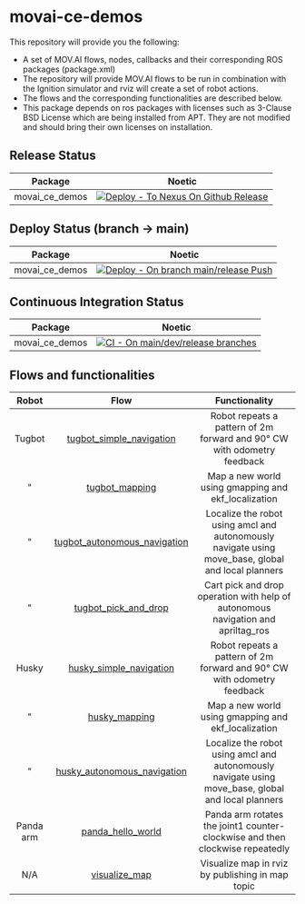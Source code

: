 # movai-ce-demos

This repository will provide you the following:
- A set of MOV.AI flows, nodes, callbacks and their corresponding ROS packages (package.xml)
- The repository will provide MOV.AI flows to be run in combination with the Ignition simulator and rviz will create a set of robot actions.
- The flows and the corresponding functionalities are described below.
- This package depends on ros packages with licenses such as 3-Clause BSD License which are being installed from APT. They are not modified and should bring their own licenses on installation.

## Release Status
| Package         | Noetic |
| :---:           | :---:  |
| movai_ce_demos      | [![Deploy - To Nexus On Github Release](https://github.com/MOV-AI/movai_ce_demos/actions/workflows/DeployOnGitRelease.yml/badge.svg)](https://github.com/MOV-AI/movai_ce_demos/actions/workflows/DeployOnGitRelease.yml)

## Deploy Status (branch → main)
| Package         | Noetic |
| :---:           | :---:  |
| movai_ce_demos      | [![Deploy - On branch main/release Push](https://github.com/MOV-AI/movai_ce_demos/actions/workflows/DeployOnMergeMain.yml/badge.svg)](https://github.com/MOV-AI/movai_ce_demos/actions/workflows/DeployOnMergeMain.yml)

## Continuous Integration Status

| Package         | Noetic |
| :---:           | :---:  |
| movai_ce_demos  | [![CI - On main/dev/release branches](https://github.com/MOV-AI/movai_ce_demos/actions/workflows/TestOnPR.yml/badge.svg)](https://github.com/MOV-AI/movai_ce_demos/actions/workflows/TestOnPR.yml)


## Flows and functionalities

| Robot         | Flow | Functionality |
| :---:           | :---:  | :---:  |
| Tugbot | [tugbot_simple_navigation](https://github.com/MOV-AI/movai_ce_demos/blob/main/metadata/Flow/tugbot_simple_navigation.json) | Robot repeats a pattern of 2m forward and 90° CW with odometry feedback |
| " | [tugbot_mapping](https://github.com/MOV-AI/movai_ce_demos/blob/main/metadata/Flow/tugbot_mapping.json) | Map a new world using gmapping and ekf_localization |
| " | [tugbot_autonomous_navigation](https://github.com/MOV-AI/movai_ce_demos/blob/main/metadata/Flow/tugbot_autonomous_navigation.json) | Localize the robot using amcl and autonomously navigate using move_base, global and local planners |
| " | [tugbot_pick_and_drop](https://github.com/MOV-AI/movai_ce_demos/blob/main/metadata/Flow/tugbot_pick_and_drop.json) | Cart pick and drop operation with help of autonomous navigation and apriltag_ros |
| Husky | [husky_simple_navigation](https://github.com/MOV-AI/movai_ce_demos/blob/main/metadata/Flow/husky_simple_navigation.json) | Robot repeats a pattern of 2m forward and 90° CW with odometry feedback |
| " | [husky_mapping](https://github.com/MOV-AI/movai_ce_demos/blob/main/metadata/Flow/husky_mapping.json) | Map a new world using gmapping and ekf_localization |
| " | [husky_autonomous_navigation](https://github.com/MOV-AI/movai_ce_demos/blob/main/metadata/Flow/husky_autonomous_navigation.json) | Localize the robot using amcl and autonomously navigate using move_base, global and local planners |
| Panda arm | [panda_hello_world](https://github.com/MOV-AI/movai_ce_demos/blob/main/metadata/Flow/panda_hello_world.json) | Panda arm rotates the joint1 counter-clockwise and then clockwise repeatedly |
| N/A | [visualize_map](https://github.com/MOV-AI/movai_ce_demos/blob/main/metadata/Flow/visualize_map.json) |  Visualize map in rviz by publishing in map topic |

